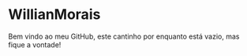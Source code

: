 # WillianMorais
Bem vindo ao meu GitHub, este cantinho por enquanto está vazio, mas fique a vontade! 
